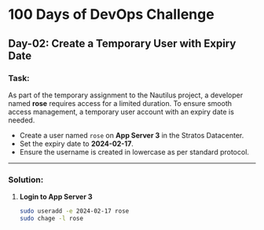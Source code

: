 # 100 Days of DevOps Challenge

## Day-02: Create a Temporary User with Expiry Date

### Task:
As part of the temporary assignment to the Nautilus project, a developer named **rose** requires access for a limited duration. To ensure smooth access management, a temporary user account with an expiry date is needed.  

- Create a user named `rose` on **App Server 3** in the Stratos Datacenter.  
- Set the expiry date to **2024-02-17**.  
- Ensure the username is created in lowercase as per standard protocol.

---

### Solution:

1. **Login to App Server 3**
   ```bash
   sudo useradd -e 2024-02-17 rose
   sudo chage -l rose
   ```